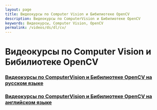 ```yaml
---
layout: page
title: Видеокурсы по Computer Vision и Бибилиотеке OpenCV
description: Видеокурсы по ComputerVision и Бибилиотеке OpenCV
keywords: Видеокурсы, Computer Vision, OpenCV
permalink: /videos/ds/dl/cv/
---
```


# Видеокурсы по Computer Vision и Бибилиотеке OpenCV

### [Видеокурсы по ComputerVision и Бибилиотеке OpenCV на русском языке](/videos/ds/dl/cv/ru/)

### [Видеокурсы по ComputerVision и Бибилиотеке OpenCV на английском языке](/videos/ds/dl/cv/en/)

